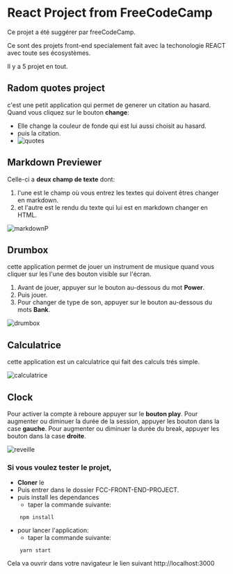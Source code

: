 # React Project from FreeCodeCamp

Ce projet a été suggérer par freeCodeCamp. 

Ce sont des projets front-end specialement fait avec la techonologie REACT avec toute ses écosystèmes.

Il y a 5 projet en tout.

## Radom quotes project 

c'est une petit application qui permet de generer un citation au hasard.
Quand vous cliquez sur le bouton **change**:
    
- Elle change la couleur de fonde qui est lui aussi choisit au hasard.
- puis la citation.
- ![quotes](https://user-images.githubusercontent.com/47226716/145686890-07656b75-8e46-4cf3-89ff-2b10984adaba.png)




## Markdown Previewer

Celle-ci a __deux champ de texte__ dont:
    
1. l'une est le champ où vous entrez les textes qui doivent êtres changer en markdown.
1. et l'autre est le rendu du texte qui lui est en markdown changer en HTML.

![markdownP](https://user-images.githubusercontent.com/47226716/145686910-24da9b54-4675-4302-befb-1a75a4b6e640.png)


## Drumbox 

cette application permet de jouer un instrument de musique quand vous cliquer sur les l'une des bouton visible sur l'écran.
    
1. Avant de jouer, appuyer sur le bouton au-dessous du mot **Power**.
1. Puis jouer.
1. Pour changer de type de son, appuyer sur le bouton au-dessous du mots **Bank**.

![drumbox](https://user-images.githubusercontent.com/47226716/145686924-9e7af52a-4423-42e6-98a0-3f82e07b8944.png)



## Calculatrice

cette application est un calculatrice qui fait des calculs trés simple.

![calculatrice](https://user-images.githubusercontent.com/47226716/145686938-856ed6c5-c6fd-4115-b4e2-bfab7a204d0d.png)




## Clock

Pour activer la compte à reboure appuyer sur le **bouton play**.
Pour augmenter ou diminuer la durée de la session, appuyer les bouton dans la case **gauche**.
Pour augmenter ou diminuer la durée du break, appuyer les bouton dans la case **droite**.

![reveille](https://user-images.githubusercontent.com/47226716/145686940-36f29383-e6a2-4df6-8cfa-a49259fe55b7.png)


### Si vous voulez tester le projet, 

- **Cloner** le 
- Puis entrer dans le dossier FCC-FRONT-END-PROJECT.
- puis install les dependances
    - taper la commande suivante: 
```
    npm install 
```
- pour lancer l'application: 
    - taper la commande suivante: 
```
    yarn start
```
Cela va ouvrir dans votre navigateur le lien suivant http://localhost:3000
